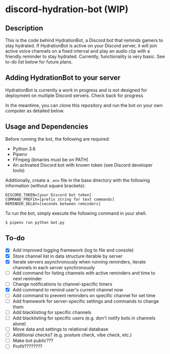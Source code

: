 # discord-hydration-bot (WIP)

## Description
This is the code behind HydrationBot, a Discord bot that reminds gamers to stay hydrated. If HydrationBot is active on your Discord server, it will join active voice channels on a fixed interval and play an audio clip with a friendly reminder to stay hydrated. Currently, functionality is very basic. See to-do list below for future plans.

## Adding HydrationBot to your server
HydrationBot is currently a work in progress and is not designed for deployment on multiple Discord servers. Check back for progress

In the meantime, you can clone this repository and run the bot on your own computer as detailed below.

## Usage and Dependencies

Before running the bot, the following are required:
- Python 3.6
- Pipenv
- FFmpeg (binaries must be on PATH)
- An activated Discord bot with known token (see Discord developer tools)

Additionally, create a `.env` file in the base directory with the following information (without square brackets):
```
DISCORD_TOKEN=[your Discord bot token]
COMMAND_PREFIX=[prefix string for text commands]
REMINDER_DELAY=[seconds between reminders]
```

To run the bot, simply execute the following command in your shell.
```
$ pipenv run python bot.py
```

## To-do

- [x] Add improved logging framework (log to file and console)
- [x] Store channel list in data structure iterable by server
- [x] Iterate servers asynchronously when running reminders, iterate channels in each server synchronously
- [ ] Add command for listing channels with active reminders and time to next reminder
- [ ] Change notifications to channel-specific timers
- [x] Add command to remind user's current channel now
- [ ] Add command to prevent reminders on specific channel for set time
- [ ] Add framework for server-specific settings and commands to change them
- [ ] Add blacklisting for specific channels
- [ ] Add blacklisting for specific users (e.g. don't notify bots in channels alone)
- [ ] Move data and settings to relational database
- [ ] Additional checks? (e.g. posture check, vibe check, etc.)
- [ ] Make bot public???
- [ ] Profit????????